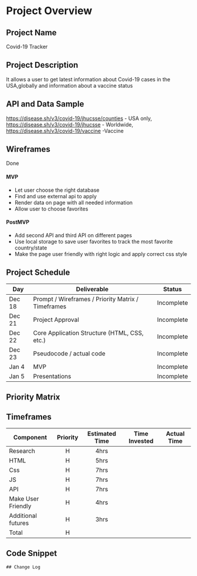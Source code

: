 # Project Overview

## Project Name

Covid-19 Tracker

## Project Description

It allows a user to get latest information about Covid-19 cases in the USA,globally and information about a vaccine status 
 
## API and Data Sample

https://disease.sh/v3/covid-19/jhucsse/counties - USA only, https://disease.sh/v3/covid-19/jhucsse - Worldwide, https://disease.sh/v3/covid-19/vaccine -Vaccine

## Wireframes

Done  

#### MVP 

- Let user choose the right database
- Find and use external api to apply
- Render data on page with all needed information
- Allow user to choose favorites 


#### PostMVP  

- Add second API and third API on different pages 
- Use local storage to save user favorites to track the most favorite country/state
- Make the page user friendly with right logic and apply correct css style

## Project Schedule

|  Day | Deliverable | Status
|---|---| ---|
|Dec 18| Prompt / Wireframes / Priority Matrix / Timeframes | Incomplete
|Dec 21| Project Approval | Incomplete
|Dec 22| Core Application Structure (HTML, CSS, etc.) | Incomplete
|Dec 23| Pseudocode / actual code | Incomplete
|Jan 4| MVP | Incomplete
|Jan 5| Presentations | Incomplete

## Priority Matrix

## Timeframes

| Component | Priority | Estimated Time | Time Invested | Actual Time |
| --- | :---: |  :---: | :---: | :---: |
|Research | H | 4hrs| |  |
|HTML | H | 5hrs| |  |
|Css| H | 7hrs|  | |
|JS | H | 7hrs| | |
|API | H | 7hrs| |  |
|Make User Friendly | H | 4hrs| |  |
|Additional futures | H | 3hrs| |  |
| Total | H | | |  |

## Code Snippet
```
## Change Log
  
